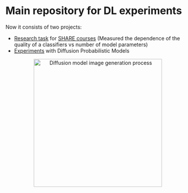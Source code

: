 # Main repository for DL experiments

Now it consists of two projects:

* [Research task](/SHARE_research/) for [SHARE courses](https://sharemsu.ru/) (Measured the dependence of the quality of a classifiers vs number of model parameters)
* [Experiments](/Diffusion_models/) with Diffusion Probabilistic Models





<p align="center">
  <img src="https://user-images.githubusercontent.com/58548935/178343302-87de92ed-dc68-4074-ba16-07dee4cf0a6d.gif" width="350" title="Diffusion model image generation process">
</p>

